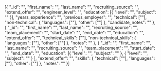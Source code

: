 [{
  "_id": "<objectId>",
  "first_name": "<string>",
  "last_name": "<string>",
  "recruiting_source": "<string>",
  "extend_offer": "<string>",
  "engineer_level": "<int>",
  "education": [{
    "level": "<string>",
    "subject": "<string>"
  }],
  "years_experience": "<int>",
  "previous_employer": "<string>",
  "technical": ["<string>"],
  "non-technical": {
    "languages": ["<string>"],
    "other": ["<string>"]
  },
  "candidate_notes": "<string>"
}, {
  "_id": "<objectId>",
  "first_name": "<string>",
  "last_name": "<string>",
  "recruiting_source": "<string>",
  "team_placement": "<string>",
  "start_date": "<date>",
  "end_date": "<date>",
  "education": "<string>",
  "extend_offer": "<string>",
  "technical_skills": ["<string>"],
  "non-technical_skills": {
    "languages": ["<string>"],
    "other": ["<string>"]
  },
  "notes": "<string>"
}, {
  "_id": "<objectId>",
  "first_name": "<string>",
  "last_name": "<string>",
  "recruiting_source": "<string>",
  "team_placement": "<string>",
  "start_date": "<date>",
  "end_date": "<date>",
  "education": [{
      "level": "<string>",
      "subject": "<string>"
    },
    {
      "level": "<string>",
      "subject": "<string>"
    }
  ],
  "extend_offer": "<string>",
  "skills": {
    "technical": ["<string>"],
    "languages": ["<string>"],
    "other": ["<string>"]
  },
  "notes": "<string>"
}]
